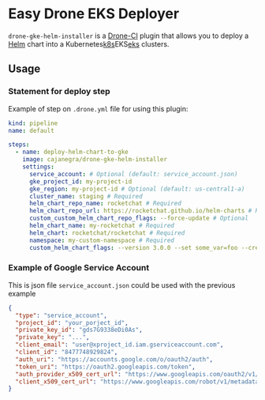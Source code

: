 # Easy Drone EKS Deployer

`drone-gke-helm-installer` is a [Drone-CI][drone] plugin that allows you to deploy a [Helm][helm] chart into a Kubernetes[k8s]EKS[eks] clusters.

[drone]: https://drone.io
[eks]: https://cloud.google.com/kubernetes-engine
[helm]: https://helm.sh
[k8s]: https://github.com/kubernetes/kubernetes

## Usage

### Statement for deploy step

Example of step on `.drone.yml` file for using this plugin:

```yaml
kind: pipeline
name: default

steps:
  - name: deploy-helm-chart-to-gke
    image: cajanegra/drone-gke-helm-installer
    settings:
      service_account: # Optional (default: service_account.json)
      gke_project_id: my-project-id
      gke_region: my-project-id # Optional (default: us-central1-a)
      cluster_name: staging # Required
      helm_chart_repo_name: rocketchat # Required
      helm_chart_repo_url: https://rocketchat.github.io/helm-charts # Required
      custom_custom_helm_chart_repo_flags: --force-update # Optional
      helm_chart_name: my-rocketchat # Required
      helm_chart: rocketchat/rocketchat # Required
      namespace: my-custom-namespace # Required
      custom_helm_chart_flags: --version 3.0.0 --set some_var=foo --create-namespace # Optional
```

### Example of Google Service Account

This is json file `service_account.json` could be used with the previous example

```json
{
  "type": "service_account",
  "project_id": "your_porject_id",
  "private_key_id": "gds7G9338eDi0As",
  "private_key": "...",
  "client_email": "user@xproject_id.iam.gserviceaccount.com",
  "client_id": "8477748929824",
  "auth_uri": "https://accounts.google.com/o/oauth2/auth",
  "token_uri": "https://oauth2.googleapis.com/token",
  "auth_provider_x509_cert_url": "https://www.googleapis.com/oauth2/v1/certs",
  "client_x509_cert_url": "https://www.googleapis.com/robot/v1/metadata/x509/user@xproject_id.iam.gserviceaccount.com"
}
```
